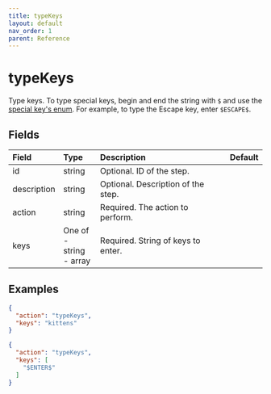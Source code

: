 ```yaml
---
title: typeKeys
layout: default
nav_order: 1
parent: Reference
---
```


# typeKeys

Type keys. To type special keys, begin and end the string with `$` and use the [special key's enum](). For example, to type the Escape key, enter `$ESCAPE$`.

## Fields

Field | Type | Description | Default
:-- | :-- | :-- | :--
id | string |  Optional. ID of the step. | 
description | string |  Optional. Description of the step. | 
action | string |  Required. The action to perform. | 
keys | One of<br>- string<br>- array |  Required. String of keys to enter. | 

## Examples

```json
{
  "action": "typeKeys",
  "keys": "kittens"
}
```

```json
{
  "action": "typeKeys",
  "keys": [
    "$ENTER$"
  ]
}
```
